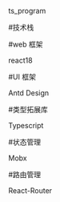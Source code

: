ts_program

#技术栈

#web 框架

react18

#UI 框架

Antd Design

#类型拓展库

Typescript

#状态管理

Mobx

#路由管理

React-Router
